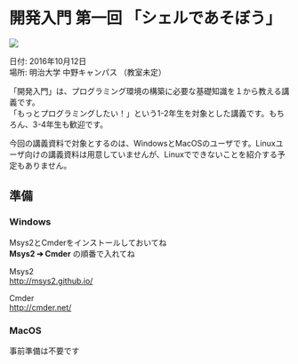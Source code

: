 # 開発入門 第一回 「シェルであそぼう」  

![](https://i.imgur.com/yTQt6Eq.png)  

日付: 2016年10月12日  
場所: 明治大学 中野キャンパス （教室未定）  

「開発入門」は、プログラミング環境の構築に必要な基礎知識を１から教える講義です。  
「もっとプログラミングしたい！」という1-2年生を対象とした講義です。もちろん、3-4年生も歓迎です。  

今回の講義資料で対象とするのは、WindowsとMacOSのユーザです。Linuxユーザ向けの講義資料は用意していませんが、Linuxでできないことを紹介する予定もありません。  

## 準備

### Windows

Msys2とCmderをインストールしておいてね  
**Msys2 ➔ Cmder** の順番で入れてね  

Msys2  
http://msys2.github.io/  

Cmder  
http://cmder.net/  

### MacOS  

事前準備は不要です  
